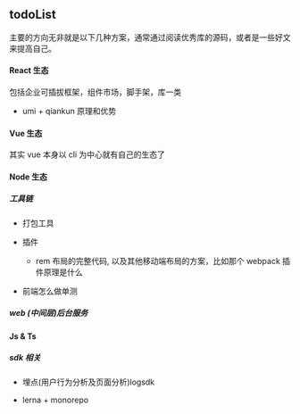 ## todoList

主要的方向无非就是以下几种方案，通常通过阅读优秀库的源码，或者是一些好文来提高自己。

#### React 生态

包括企业可插拔框架，组件市场，脚手架，库一类

- umi + qiankun 原理和优势

#### Vue 生态

其实 vue 本身以 cli 为中心就有自己的生态了

#### Node 生态

##### 工具链

- 打包工具

- 插件

  - rem 布局的完整代码, 以及其他移动端布局的方案，比如那个 webpack 插件原理是什么

- 前端怎么做单测

##### web (中间层)后台服务

#### Js & Ts

##### sdk 相关

- 埋点(用户行为分析及页面分析)logsdk

- lerna + monorepo
